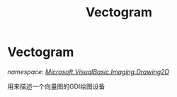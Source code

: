 ﻿---
title: Vectogram
---

# Vectogram
_namespace: [Microsoft.VisualBasic.Imaging.Drawing2D](N-Microsoft.VisualBasic.Imaging.Drawing2D.html)_

用来描述一个向量图的GDI绘图设备




